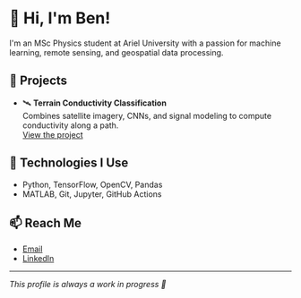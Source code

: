 # 👋 Hi, I'm Ben!

I'm an MSc Physics student at Ariel University with a passion for machine learning, remote sensing, and geospatial data processing.

## 🚀 Projects
- 🛰️ **Terrain Conductivity Classification**  
  Combines satellite imagery, CNNs, and signal modeling to compute conductivity along a path.  
  [View the project](https://github.com/BenRomano96/TerrainConductivityClassification)

## 🔧 Technologies I Use
- Python, TensorFlow, OpenCV, Pandas
- MATLAB, Git, Jupyter, GitHub Actions

## 📫 Reach Me
- [Email](mailto:BenRomano508@gmail.com)
- [LinkedIn]([https://linkedin.com/in/yourprofile](https://www.linkedin.com/in/ben-romano-7852b935b/))

---
_This profile is always a work in progress 🚧_
